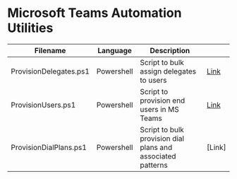 # Microsoft Teams Automation Utilities

| Filename | Language | Description |  |
| --- | --- | --- | --- |
| ProvisionDelegates.ps1 | Powershell | Script to bulk assign delegates to users | [Link](https://github.com/LUSCollab/MSTeamsAutomation/tree/main/Delegates) |
| ProvisionUsers.ps1 | Powershell | Script to provision end users in MS Teams | [Link](https://github.com/LUSCollab/MSTeamsAutomation/tree/main/Users) |
| ProvisionDialPlans.ps1 | Powershell | Script to bulk provision dial plans and associated patterns | [Link] |